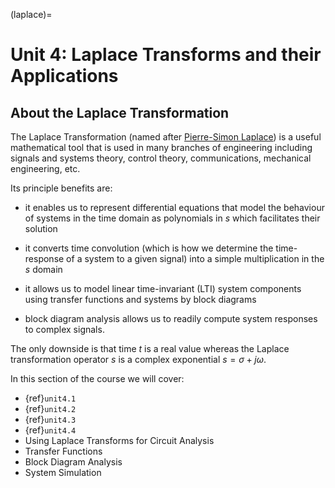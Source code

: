 (laplace)=

# Unit 4: Laplace Transforms and their Applications

## About the Laplace Transformation

The Laplace Transformation (named after [Pierre-Simon Laplace](https://en.wikipedia.org/wiki/Pierre-Simon_Laplace)) is a useful mathematical tool that is used in many branches of engineering including signals and systems theory, control theory, communications, mechanical engineering, etc. 

Its principle benefits are: 

* it enables us to represent differential equations that model the behaviour of systems in the time domain as polynomials in $s$ which facilitates their solution

* it converts time convolution (which is how we determine the time-response of a system to a given signal) into a simple multiplication in the $s$ domain

* it allows us to model linear time-invariant (LTI) system components using transfer functions and systems by block diagrams

* block diagram analysis allows us to readily compute system responses to complex signals.

The only downside is that time $t$ is a real value whereas the Laplace transformation operator $s$ is a complex exponential $s = \sigma + j\omega$.

In this section of the course we will cover:

* {ref}`unit4.1`
* {ref}`unit4.2`
* {ref}`unit4.3`
* {ref}`unit4.4`
* Using Laplace Transforms for Circuit Analysis
* Transfer Functions
* Block Diagram Analysis
* System Simulation

